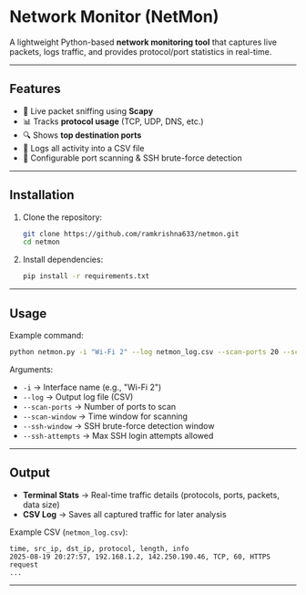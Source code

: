 # Network Monitor (NetMon)

A lightweight Python-based **network monitoring tool** that captures live packets, logs traffic, and provides protocol/port statistics in real-time.  

---

## Features
- 📡 Live packet sniffing using **Scapy**
- 📊 Tracks **protocol usage** (TCP, UDP, DNS, etc.)
- 🔍 Shows **top destination ports**
- 📝 Logs all activity into a CSV file
- 🚨 Configurable port scanning & SSH brute-force detection

---

## Installation
1. Clone the repository:
   ```bash
   git clone https://github.com/ramkrishna633/netmon.git
   cd netmon
   ```

2. Install dependencies:
   ```bash
   pip install -r requirements.txt
   ```

---

## Usage
Example command:
```bash
python netmon.py -i "Wi-Fi 2" --log netmon_log.csv --scan-ports 20 --scan-window 10 --ssh-window 20 --ssh-attempts 15
```

Arguments:
- `-i` → Interface name (e.g., "Wi-Fi 2")
- `--log` → Output log file (CSV)
- `--scan-ports` → Number of ports to scan
- `--scan-window` → Time window for scanning
- `--ssh-window` → SSH brute-force detection window
- `--ssh-attempts` → Max SSH login attempts allowed

---


## Output

- **Terminal Stats** → Real-time traffic details (protocols, ports, packets, data size)  
- **CSV Log** → Saves all captured traffic for later analysis  

Example CSV (`netmon_log.csv`):
```
time, src_ip, dst_ip, protocol, length, info
2025-08-19 20:27:57, 192.168.1.2, 142.250.190.46, TCP, 60, HTTPS request
...
```

---

